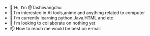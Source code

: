 - 👋 Hi, I’m @Tashiwangchu
- 👀 I’m interested in AI tools,anime and anything related to computer
- 🌱 I’m currently learning python,Java,HTML and etc
- 💞️ I’m looking to collaborate on nothing yet
- 📫 How to reach me would be best on e-mail

<!---
Tashiwangchu/Tashiwangchu is a ✨ special ✨ repository because its `README.md` (this file) appears on your GitHub profile.
You can click the Preview link to take a look at your changes.
--->
